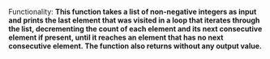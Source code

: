 Functionality: **This function takes a list of non-negative integers as input and prints the last element that was visited in a loop that iterates through the list, decrementing the count of each element and its next consecutive element if present, until it reaches an element that has no next consecutive element. The function also returns without any output value.**
